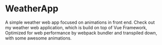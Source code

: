 # WeatherApp

A simple weather web app focused on animations in front end.
Check out my weather web application, which is build on top of Vue Framework, Optimized for web performance by webpack bundler and transpiled down, with some awesome animations.
